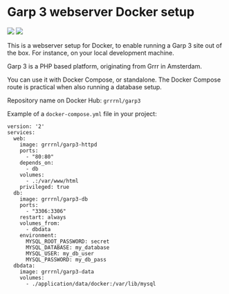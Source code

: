 # Garp 3 webserver Docker setup
[![](https://images.microbadger.com/badges/version/grrrnl/garp3-httpd.svg)](http://microbadger.com/images/grrrnl/garp3-httpd)
[![](https://images.microbadger.com/badges/image/grrrnl/garp3-httpd.svg)](http://microbadger.com/images/grrrnl/garp3-httpd)

This is a webserver setup for Docker, to enable running a Garp 3 site out of the box.
For instance, on your local development machine.

Garp 3 is a PHP based platform, originating from Grrr in Amsterdam.

You can use it with Docker Compose, or standalone.
The Docker Compose route is practical when also running a database setup.

Repository name on Docker Hub: `grrrnl/garp3`

Example of a `docker-compose.yml` file in your project:
```
version: '2'
services:
  web:
    image: grrrnl/garp3-httpd
    ports:
      - "80:80"
    depends_on:
      - db
    volumes:
      - .:/var/www/html
    privileged: true
  db:
    image: grrrnl/garp3-db
    ports:
      - "3306:3306"
    restart: always
    volumes_from:
      - dbdata
    environment:
      MYSQL_ROOT_PASSWORD: secret
      MYSQL_DATABASE: my_database
      MYSQL_USER: my_db_user
      MYSQL_PASSWORD: my_db_pass
  dbdata:
    image: grrrnl/garp3-data
    volumes:
      - ./application/data/docker:/var/lib/mysql
```

